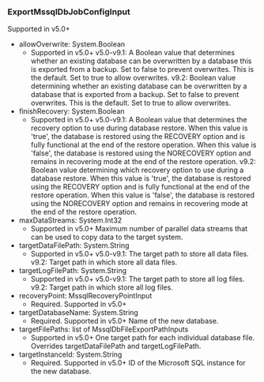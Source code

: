 ### ExportMssqlDbJobConfigInput
Supported in v5.0+

- allowOverwrite: System.Boolean
  - Supported in v5.0+
      v5.0-v9.1: A Boolean value that determines whether an existing database can be overwritten by a database this is exported from a backup. Set to false to prevent overwrites. This is the default. Set to true to allow overwrites.
      v9.2: Boolean value determining whether an existing database can be overwritten by a database that is exported from a backup. Set to false to prevent overwrites. This is the default. Set to true to allow overwrites.
- finishRecovery: System.Boolean
  - Supported in v5.0+
      v5.0-v9.1: A Boolean value that determines the recovery option to use during database restore. When this value is 'true', the database is restored using the RECOVERY option and is fully functional at the end of the restore operation. When this value is 'false', the database is restored using the NORECOVERY option and remains in recovering mode at the end of the restore operation.
      v9.2: Boolean value determining which recovery option to use during a database restore. When this value is 'true', the database is restored using the RECOVERY option and is fully functional at the end of the restore operation. When this value is 'false', the database is restored using the NORECOVERY option and remains in recovering mode at the end of the restore operation.
- maxDataStreams: System.Int32
  - Supported in v5.0+
      Maximum number of parallel data streams that can be used to copy data to the target system.
- targetDataFilePath: System.String
  - Supported in v5.0+
      v5.0-v9.1: The target path to store all data files.
      v9.2: Target path in which store all data files.
- targetLogFilePath: System.String
  - Supported in v5.0+
      v5.0-v9.1: The target path to store all log files.
      v9.2: Target path in which store all log files.
- recoveryPoint: MssqlRecoveryPointInput
  - Required. Supported in v5.0+
- targetDatabaseName: System.String
  - Required. Supported in v5.0+
      Name of the new database.
- targetFilePaths: list of MssqlDbFileExportPathInputs
  - Supported in v5.0+
      One target path for each individual database file. Overrides targetDataFilePath and targetLogFilePath.
- targetInstanceId: System.String
  - Required. Supported in v5.0+
      ID of the Microsoft SQL instance for the new database.
